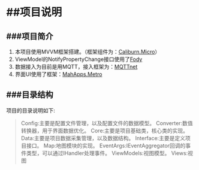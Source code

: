 ﻿##项目说明
===
###项目简介
--------
1. 本项目使用MVVM框架搭建。（框架组件为：[Caliburn.Micro](https://caliburnmicro.com/documentation)）
2. ViewModel的NotifyPropertyChange接口使用了[Fody](https://github.com/Fody/PropertyChanged)
3. 数据接入为目前是用MQTT，接入框架为：[MQTTnet](https://github.com/chkr1011/MQTTnet)
4. 界面UI使用了框架：[MahApps.Metro](https://github.com/MahApps/MahApps.Metro)

###目录结构
--------
项目的目录说明如下:
>Config:主要是配置文件管理，以及配置文件的数据模型。
>Converter:数值转换器，用于界面数据优化。
>Core:主要是项目基础类，核心类的实现。
>Data:主要是项目数据采集管理，以及数据结构。
>Interface:主要是定义项目接口。
>Map:地图模块的实现。
>EventArgs:IEventAggregator回调的事件类型，可以通过IHandler<T>处理事件。
>ViewModels:视图模型。
>Views:视图

